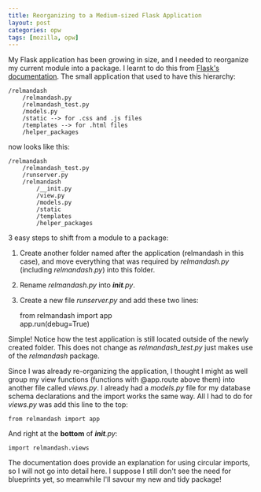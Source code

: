 ```yaml
---
title: Reorganizing to a Medium-sized Flask Application
layout: post
categories: opw
tags: [mozilla, opw]
---
```

My Flask application has been growing in size, and I needed to reorganize my current module into a package. I learnt to do this from [Flask's documentation](http://flask.pocoo.org/docs/patterns/packages/). The small application that used to have this hierarchy:

    /relmandash
        /relmandash.py
        /relmandash_test.py
        /models.py
        /static --> for .css and .js files
        /templates --> for .html files
        /helper_packages

now looks like this:

    /relmandash
        /relmandash_test.py
        /runserver.py
        /relmandash
            /__init.py
            /view.py
            /models.py
            /static
            /templates
            /helper_packages
            
3 easy steps to shift from a module to a package:
1. Create another folder named after the application (relmandash in this case), and move everything that was required by *relmandash.py* (including *relmandash.py*) into this folder. 
2. Rename *relmandash.py* into *__init__.py*. 
3. Create a new file *runserver.py* and add these two lines:
    
    from relmandash import app  
    app.run(debug=True)

Simple! Notice how the test application is still located outside of the newly created folder. This does not change as *relmandash_test.py* just makes use of the *relmandash* package.

Since I was already re-organizing the application, I thought I might as well group my view functions (functions with @app.route above them) into another file called *views.py*. I already had a *models.py* file for my database schema declarations and the import works the same way. All I had to do for *views.py* was add this line to the top:

    from relmandash import app
    
And right at the **bottom** of *__init__.py*:

    import relmandash.views

The documentation does provide an explanation for using circular imports, so I will not go into detail here. I suppose I still don't see the need for blueprints yet, so meanwhile I'll savour my new and tidy package!
